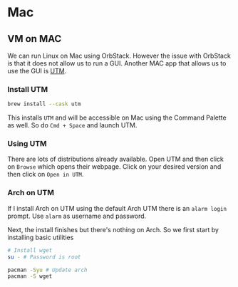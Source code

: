 # Mac 

## VM on MAC


We can run Linux on Mac using OrbStack. 
However the issue with OrbStack is that it does not allow us to run
a GUI. 
Another MAC app that allows us to use the GUI is [UTM](https://github.com/utmapp/UTM).


### Install UTM


```sh 
brew install --cask utm
```

This installs `UTM` and will be accessible on Mac using the Command Palette as well.
So do `Cmd + Space` and launch UTM.

### Using UTM

There are lots of distributions already available. 
Open UTM and then click on `Browse` which opens their webpage. 
Click on your desired version and then click on `Open in UTM`.


### Arch on UTM

If I install Arch on UTM using the default Arch UTM there is an `alarm login` prompt. 
Use `alarm` as username and password.

Next, the install finishes but there's nothing on Arch. So we first start by installing basic utilities

```sh 
# Install wget
su - # Password is root

pacman -Syu # Update arch
pacman -S wget
```
